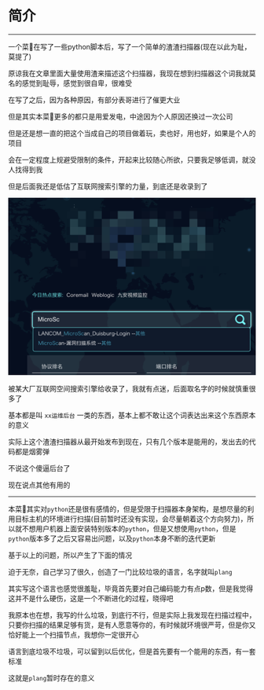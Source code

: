 # 简介
----

一个菜🐔在写了一些python脚本后，写了一个简单的渣渣扫描器(现在以此为耻，莫提了)

原谅我在文章里面大量使用渣来描述这个扫描器，我现在想到扫描器这个词我就莫名的感觉到耻辱，感觉到很自卑，很难受

在写了之后，因为各种原因，有部分表哥进行了催更大业

但是其实本菜🐔更多的都只是用爱发电，中途因为个人原因还换过一次公司

但是还是想一直的把这个当成自己的项目做着玩，卖也好，用也好，如果是个人的项目

会在一定程度上规避受限制的条件，开起来比较随心所欲，只要我足够低调，就没人找得到我

但是后面我还是低估了互联网搜索引擎的力量，到底还是收录到了

![这里是搜索到的图](images/search.png)

被某大厂互联网空间搜索引擎给收录了，我就有点迷，后面取名字的时候就慎重很多了

基本都是叫 `xx运维后台` 一类的东西，基本上都不敢让这个词表达出来这个东西原本的意义

实际上这个渣渣扫描器从最开始发布到现在，只有几个版本是能用的，发出去的代码都是烟雾弹

不说这个傻逼后台了

现在说点其他有用的

---

本菜🐔其实对`python`还是很有感情的，但是受限于扫描器本身架构，是想尽量的利用目标主机的环境进行扫描(目前暂时还没有实现，会尽量朝着这个方向努力)，所以就不想用户机器上面安装特别版本的`python`，但是又想使用`python`，但是`python`版本多了之后又容易出问题，以及`python`本身不断的迭代更新

基于以上的问题，所以产生了下面的情况

迫于无奈，自己学习了很久，创造了一门比较垃圾的语言，名字就叫`plang`

其实写这个语言也感觉很羞耻，毕竟首先要对自己编码能力有点p数，但是我觉得这并不是什么硬伤，这是一个不断进化的过程，晓得吧

我原本也在想，我写的什么垃圾，到底行不行，但是实际上我发现在扫描过程中，只要你扫描的结果足够有货，是有人愿意等你的，有时候就环境很严苛，但是你又恰好能上一个扫描节点，我想你一定很开心

语言到底垃圾不垃圾，可以留到以后优化，但是首先要有一个能用的东西，有一套标准

这就是`plang`暂时存在的意义

